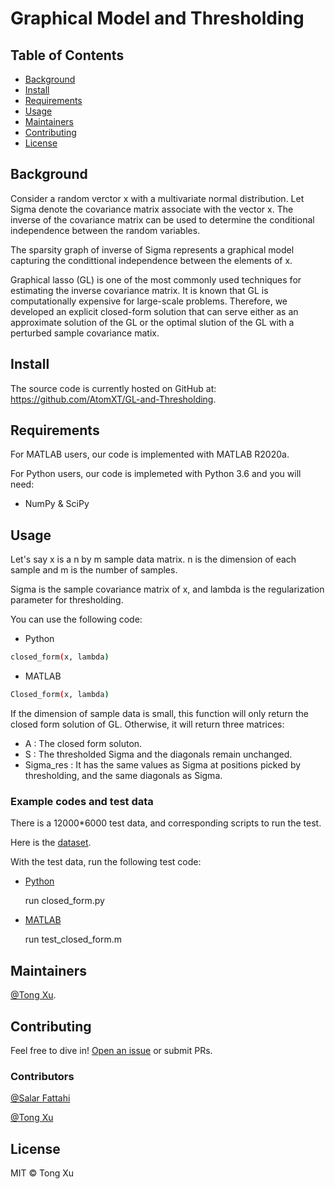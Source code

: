 
# Graphical Model and Thresholding


## Table of Contents

- [Background](#background)
- [Install](#install)
- [Requirements](#requirements)
- [Usage](#usage)
- [Maintainers](#maintainers)
- [Contributing](#contributing)
- [License](#license)

## Background

Consider a random verctor x with a multivariate normal distribution. Let Sigma denote the covariance matrix associate with the vector x.  The inverse of the covariance matrix can be used to determine the conditional independence between the random variables.

The sparsity graph of inverse of Sigma represents a graphical model capturing the condittional independence between the elements of x.

Graphical lasso (GL) is one of the most commonly used techniques for estimating the inverse covariance matrix. It is known that GL is computationally expensive for large-scale problems. Therefore, we developed an explicit closed-form solution that can serve either as an approximate solution of the GL or the optimal slution of the GL with a perturbed sample covariance matix. 


## Install

The source code is currently hosted on GitHub at: https://github.com/AtomXT/GL-and-Thresholding.


## Requirements

For MATLAB users, our code is implemented with MATLAB R2020a.

For Python users, our code is implemeted with Python 3.6 and you will need:
 - NumPy & SciPy


## Usage

Let's say x is a n by m sample data matrix. n is the dimension of each sample and m is the number of samples.

Sigma is the sample covariance matrix of x, and lambda is the regularization parameter for thresholding.

You can use the following code:

- Python

```sh
closed_form(x, lambda)

```

- MATLAB

```sh
Closed_form(x, lambda)
```
If the dimension of sample data is small, this function will only return the closed form solution of GL. Otherwise, it will return three matrices: 

- A : The closed form soluton.
- S : The thresholded Sigma and the diagonals remain unchanged.
- Sigma_res : It has the same values as Sigma at positions picked by thresholding, and the same diagonals as Sigma.

### Example codes and test data

There is a 12000*6000 test data, and corresponding scripts to run the test.

Here is the [dataset](https://drive.google.com/file/d/1AV26CgaNr0z7x-hdgMPCWbdX5VLigHHH/view?usp=sharing).

With the test data, run the following test code:

- [Python](https://github.com/AtomXT/GL-and-Thresholding/tree/main/code/Python)

    run closed_form.py

- [MATLAB](https://github.com/AtomXT/GL-and-Thresholding/tree/main/code/MATLAB)

    run test_closed_form.m


## Maintainers

[@Tong Xu](https://github.com/AtomXT).

## Contributing

Feel free to dive in! [Open an issue](https://github.com/AtomXT/GL-and-Thresholding/issues/new) or submit PRs.

### Contributors

[@Salar Fattahi]()

[@Tong Xu](https://github.com/AtomXT) 


## License

MIT © Tong Xu
